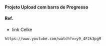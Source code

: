 #### Projeto Upload com barra de Progresso

#### Ref.
* link Celke
```
https://www.youtube.com/watch?v=y9_4F2k3pgM
```